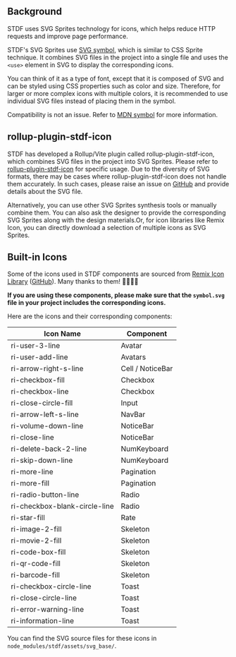 ## Background

STDF uses SVG Sprites technology for icons, which helps reduce HTTP requests and improve page performance.

STDF's SVG Sprites use [SVG symbol](https://developer.mozilla.org/en-US/docs/Web/SVG/Element/symbol), which is similar to CSS Sprite technique. It combines SVG files in the project into a single file and uses the `<use>` element in SVG to display the corresponding icons.

You can think of it as a type of font, except that it is composed of SVG and can be styled using CSS properties such as color and size. Therefore, for larger or more complex icons with multiple colors, it is recommended to use individual SVG files instead of placing them in the symbol.

Compatibility is not an issue. Refer to [MDN symbol](https://developer.mozilla.org/en-US/docs/Web/SVG/Element/symbol#browser_compatibility) for more information.

## rollup-plugin-stdf-icon

STDF has developed a Rollup/Vite plugin called rollup-plugin-stdf-icon, which combines SVG files in the project into SVG Sprites. Please refer to [rollup-plugin-stdf-icon](https://www.npmjs.com/package/rollup-plugin-stdf-icon) for specific usage. Due to the diversity of SVG formats, there may be cases where rollup-plugin-stdf-icon does not handle them accurately. In such cases, please raise an issue on [GitHub](https://github.com/any-tdf/stdf/issues) and provide details about the SVG file.

Alternatively, you can use other SVG Sprites synthesis tools or manually combine them. You can also ask the designer to provide the corresponding SVG Sprites along with the design materials.Or, for icon libraries like Remix Icon, you can directly download a selection of multiple icons as SVG Sprites.

## Built-in Icons

Some of the icons used in STDF components are sourced from [Remix Icon Library](https://remixicon.com) ([GitHub](https://github.com/Remix-Design/remixicon)). Many thanks to them! 🙏🏻🙏🏻

**If you are using these components, please make sure that the `symbol.svg` file in your project includes the corresponding icons.**

Here are the icons and their corresponding components:

| Icon Name                     | Component        |
| ----------------------------- | ---------------- |
| ri-user-3-line                | Avatar           |
| ri-user-add-line              | Avatars          |
| ri-arrow-right-s-line         | Cell / NoticeBar |
| ri-checkbox-fill              | Checkbox         |
| ri-checkbox-line              | Checkbox         |
| ri-close-circle-fill          | Input            |
| ri-arrow-left-s-line          | NavBar           |
| ri-volume-down-line           | NoticeBar        |
| ri-close-line                 | NoticeBar        |
| ri-delete-back-2-line         | NumKeyboard      |
| ri-skip-down-line             | NumKeyboard      |
| ri-more-line                  | Pagination       |
| ri-more-fill                  | Pagination       |
| ri-radio-button-line          | Radio            |
| ri-checkbox-blank-circle-line | Radio            |
| ri-star-fill                  | Rate             |
| ri-image-2-fill               | Skeleton         |
| ri-movie-2-fill               | Skeleton         |
| ri-code-box-fill              | Skeleton         |
| ri-qr-code-fill               | Skeleton         |
| ri-barcode-fill               | Skeleton         |
| ri-checkbox-circle-line       | Toast            |
| ri-close-circle-line          | Toast            |
| ri-error-warning-line         | Toast            |
| ri-information-line           | Toast            |

You can find the SVG source files for these icons in `node_modules/stdf/assets/svg_base/`.
